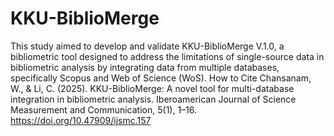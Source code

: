 # KKU-BiblioMerge
This study aimed to develop and validate KKU-BiblioMerge V.1.0, a bibliometric tool designed to address the limitations of single-source data in bibliometric analysis by integrating data from multiple databases, specifically Scopus and Web of Science (WoS).
How to Cite
Chansanam, W., & Li, C. (2025). KKU-BiblioMerge: A novel tool for multi-database integration in bibliometric analysis. Iberoamerican Journal of Science Measurement and Communication, 5(1), 1–16. https://doi.org/10.47909/ijsmc.157
